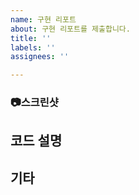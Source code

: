 ```yaml
---
name: 구현 리포트
about: 구현 리포트를 제출합니다.
title: ''
labels: ''
assignees: ''

---
```


### 📷스크린샷
<!-- 가능하다면 스크린샷도 추가해주세요 github issue는 drag and drop을 지원합니다-->

## 코드 설명


## 기타
